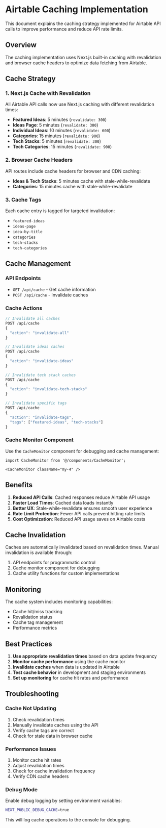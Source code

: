 # Airtable Caching Implementation

This document explains the caching strategy implemented for Airtable API calls to improve performance and reduce API rate limits.

## Overview

The caching implementation uses Next.js built-in caching with revalidation and browser cache headers to optimize data fetching from Airtable.

## Cache Strategy

### 1. Next.js Cache with Revalidation

All Airtable API calls now use Next.js caching with different revalidation times:

- **Featured Ideas**: 5 minutes (`revalidate: 300`)
- **Ideas Page**: 5 minutes (`revalidate: 300`)
- **Individual Ideas**: 10 minutes (`revalidate: 600`)
- **Categories**: 15 minutes (`revalidate: 900`)
- **Tech Stacks**: 5 minutes (`revalidate: 300`)
- **Tech Categories**: 15 minutes (`revalidate: 900`)

### 2. Browser Cache Headers

API routes include cache headers for browser and CDN caching:

- **Ideas & Tech Stacks**: 5 minutes cache with stale-while-revalidate
- **Categories**: 15 minutes cache with stale-while-revalidate

### 3. Cache Tags

Each cache entry is tagged for targeted invalidation:

- `featured-ideas`
- `ideas-page`
- `idea-by-title`
- `categories`
- `tech-stacks`
- `tech-categories`

## Cache Management

### API Endpoints

- `GET /api/cache` - Get cache information
- `POST /api/cache` - Invalidate caches

### Cache Actions

```javascript
// Invalidate all caches
POST /api/cache
{
  "action": "invalidate-all"
}

// Invalidate ideas caches
POST /api/cache
{
  "action": "invalidate-ideas"
}

// Invalidate tech stack caches
POST /api/cache
{
  "action": "invalidate-tech-stacks"
}

// Invalidate specific tags
POST /api/cache
{
  "action": "invalidate-tags",
  "tags": ["featured-ideas", "tech-stacks"]
}
```

### Cache Monitor Component

Use the `CacheMonitor` component for debugging and cache management:

```tsx
import CacheMonitor from '@/components/CacheMonitor';

<CacheMonitor className="my-4" />
```

## Benefits

1. **Reduced API Calls**: Cached responses reduce Airtable API usage
2. **Faster Load Times**: Cached data loads instantly
3. **Better UX**: Stale-while-revalidate ensures smooth user experience
4. **Rate Limit Protection**: Fewer API calls prevent hitting rate limits
5. **Cost Optimization**: Reduced API usage saves on Airtable costs

## Cache Invalidation

Caches are automatically invalidated based on revalidation times. Manual invalidation is available through:

1. API endpoints for programmatic control
2. Cache monitor component for debugging
3. Cache utility functions for custom implementations

## Monitoring

The cache system includes monitoring capabilities:

- Cache hit/miss tracking
- Revalidation status
- Cache tag management
- Performance metrics

## Best Practices

1. **Use appropriate revalidation times** based on data update frequency
2. **Monitor cache performance** using the cache monitor
3. **Invalidate caches** when data is updated in Airtable
4. **Test cache behavior** in development and staging environments
5. **Set up monitoring** for cache hit rates and performance

## Troubleshooting

### Cache Not Updating

1. Check revalidation times
2. Manually invalidate caches using the API
3. Verify cache tags are correct
4. Check for stale data in browser cache

### Performance Issues

1. Monitor cache hit rates
2. Adjust revalidation times
3. Check for cache invalidation frequency
4. Verify CDN cache headers

### Debug Mode

Enable debug logging by setting environment variables:

```bash
NEXT_PUBLIC_DEBUG_CACHE=true
```

This will log cache operations to the console for debugging.
